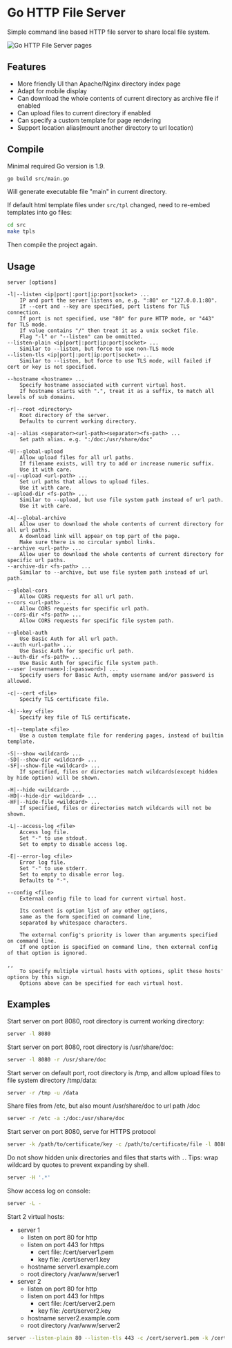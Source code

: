 # Go HTTP File Server
Simple command line based HTTP file server to share local file system.

![Go HTTP File Server pages](doc/ghfs.gif)

## Features
- More friendly UI than Apache/Nginx directory index page
- Adapt for mobile display
- Can download the whole contents of current directory as archive file if enabled
- Can upload files to current directory if enabled
- Can specify a custom template for page rendering
- Support location alias(mount another directory to url location)

## Compile
Minimal required Go version is 1.9.
```bash
go build src/main.go
```
Will generate executable file "main" in current directory.

If default html template files under `src/tpl` changed, need to re-embed templates into go files:
```bash
cd src
make tpls
```
Then compile the project again.

## Usage
```
server [options]

-l|--listen <ip|port|:port|ip:port|socket> ...
    IP and port the server listens on, e.g. ":80" or "127.0.0.1:80".
    If --cert and --key are specified, port listens for TLS connection.
    If port is not specified, use "80" for pure HTTP mode, or "443" for TLS mode.
    If value contains "/" then treat it as a unix socket file.
    Flag "-l" or "--listen" can be ommitted.
--listen-plain <ip|port|:port|ip:port|socket> ...
    Similar to --listen, but force to use non-TLS mode
--listen-tls <ip|port|:port|ip:port|socket> ...
    Similar to --listen, but force to use TLS mode, will failed if cert or key is not specified.

--hostname <hostname> ...
    Specify hostname associated with current virtual host.
    If hostname starts with ".", treat it as a suffix, to match all levels of sub domains.

-r|--root <directory>
    Root directory of the server.
    Defaults to current working directory.

-a|--alias <separator><url-path><separator><fs-path> ...
    Set path alias. e.g. ":/doc:/usr/share/doc"

-U|--global-upload
    Allow upload files for all url paths.
    If filename exists, will try to add or increase numeric suffix.
    Use it with care.
-u|--upload <url-path> ...
    Set url paths that allows to upload files.
    Use it with care.
--upload-dir <fs-path> ...
    Similar to --upload, but use file system path instead of url path.
    Use it with care.

-A|--global-archive
    Allow user to download the whole contents of current directory for all url paths.
    A download link will appear on top part of the page.
    Make sure there is no circular symbol links.
--archive <url-path> ...
    Allow user to download the whole contents of current directory for specific url paths.
--archive-dir <fs-path> ...
    Similar to --archive, but use file system path instead of url path.

--global-cors
    Allow CORS requests for all url path.
--cors <url-path> ...
    Allow CORS requests for specific url path.
--cors-dir <fs-path> ...
    Allow CORS requests for specific file system path.

--global-auth
    Use Basic Auth for all url path.
--auth <url-path> ...
    Use Basic Auth for specific url path.
--auth-dir <fs-path> ...
    Use Basic Auth for specific file system path.
--user [<username>]:[<password>] ...
    Specify users for Basic Auth, empty username and/or password is allowed.

-c|--cert <file>
    Specify TLS certificate file.

-k|--key <file>
    Specify key file of TLS certificate.

-t|--template <file>
    Use a custom template file for rendering pages, instead of builtin template.

-S|--show <wildcard> ...
-SD|--show-dir <wildcard> ...
-SF|--show-file <wildcard> ...
    If specified, files or directories match wildcards(except hidden by hide option) will be shown. 

-H|--hide <wildcard> ...
-HD|--hide-dir <wildcard> ...
-HF|--hide-file <wildcard> ...
    If specified, files or directories match wildcards will not be shown.

-L|--access-log <file>
    Access log file.
    Set "-" to use stdout.
    Set to empty to disable access log.

-E|--error-log <file>
    Error log file.
    Set "-" to use stderr.
    Set to empty to disable error log.
    Defaults to "-".

--config <file>
    External config file to load for current virtual host.

    Its content is option list of any other options,
    same as the form specified on command line,
    separated by whitespace characters.

    The external config's priority is lower than arguments specified on command line.
    If one option is specified on command line, then external config of that option is ignored.

,,
    To specify multiple virtual hosts with options, split these hosts' options by this sign.
    Options above can be specified for each virtual host.
```

## Examples
Start server on port 8080, root directory is current working  directory:
```sh
server -l 8080
``` 

Start server on port 8080, root directory is /usr/share/doc:
```sh
server -l 8080 -r /usr/share/doc
```

Start server on default port, root directory is /tmp, and allow upload files to file system directory /tmp/data:
```sh
server -r /tmp -u /data
```

Share files from /etc, but also mount /usr/share/doc to url path /doc
```sh
server -r /etc -a :/doc:/usr/share/doc
```

Start server on port 8080, serve for HTTPS protocol
```sh
server -k /path/to/certificate/key -c /path/to/certificate/file -l 8080
```

Do not show hidden unix directories and files that starts with `.`.
Tips: wrap wildcard by quotes to prevent expanding by shell.
```sh
server -H '.*'
```

Show access log on console:
```sh
server -L -
```

Start 2 virtual hosts:
- server 1
    - listen on port 80 for http
    - listen on port 443 for https
        - cert file: /cert/server1.pem
        - key file: /cert/server1.key
    - hostname server1.example.com
    - root directory /var/www/server1
- server 2
    - listen on port 80 for http
    - listen on port 443 for https
        - cert file: /cert/server2.pem
        - key file: /cert/server2.key
    - hostname server2.example.com
    - root directory /var/www/server2
```sh
server --listen-plain 80 --listen-tls 443 -c /cert/server1.pem -k /cert/server1.key --hostname server1.example.com -r /var/www/server1 ,, --listen-plain 80 --listen-tls 443 -c /cert/server2.pem -k /cert/server2.key --hostname server2.example.com -r /var/www/server2
```
